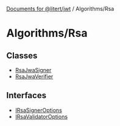 [Documents for @litert/jwt](../../index.md) / Algorithms/Rsa

# Algorithms/Rsa

## Classes

- [RsaJwaSigner](classes/RsaJwaSigner.md)
- [RsaJwaVerifier](classes/RsaJwaVerifier.md)

## Interfaces

- [IRsaSignerOptions](interfaces/IRsaSignerOptions.md)
- [IRsaValidatorOptions](interfaces/IRsaValidatorOptions.md)
